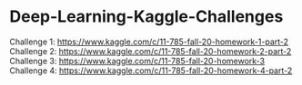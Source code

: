 # Deep-Learning-Kaggle-Challenges
Challenge 1: https://www.kaggle.com/c/11-785-fall-20-homework-1-part-2
Challenge 2: https://www.kaggle.com/c/11-785-fall-20-homework-2-part-2
Challenge 3: https://www.kaggle.com/c/11-785-fall-20-homework-3
Challenge 4: https://www.kaggle.com/c/11-785-fall-20-homework-4-part-2
